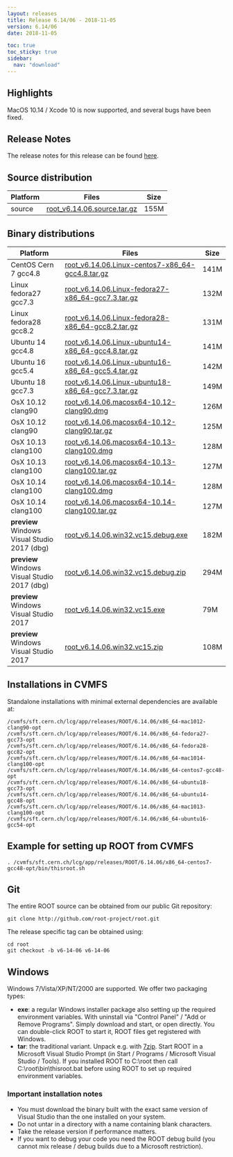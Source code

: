 ```yaml
---
layout: releases
title: Release 6.14/06 - 2018-11-05
version: 6.14/06
date: 2018-11-05

toc: true
toc_sticky: true
sidebar:
  nav: "download"
---
```


## Highlights

MacOS 10.14 / Xcode 10 is now supported, and several bugs have been fixed.

## Release Notes
The release notes for this release can be found [here](https://root.cern.ch/doc/v614/release-notes.html#release-6.1406).

## Source distribution

| Platform       | Files | Size |
|-----------|-------|-----|
| source | [root_v6.14.06.source.tar.gz](https://root.cern.ch/download/root_v6.14.06.source.tar.gz) | 155M |


## Binary distributions

| Platform       | Files | Size |
|-----------|-------|-----|
| CentOS Cern 7 gcc4.8 | [root_v6.14.06.Linux-centos7-x86_64-gcc4.8.tar.gz](https://root.cern.ch/download/root_v6.14.06.Linux-centos7-x86_64-gcc4.8.tar.gz) | 141M |
| Linux fedora27 gcc7.3 | [root_v6.14.06.Linux-fedora27-x86_64-gcc7.3.tar.gz](https://root.cern.ch/download/root_v6.14.06.Linux-fedora27-x86_64-gcc7.3.tar.gz) | 132M |
| Linux fedora28 gcc8.2 | [root_v6.14.06.Linux-fedora28-x86_64-gcc8.2.tar.gz](https://root.cern.ch/download/root_v6.14.06.Linux-fedora28-x86_64-gcc8.2.tar.gz) | 131M |
| Ubuntu 14 gcc4.8 | [root_v6.14.06.Linux-ubuntu14-x86_64-gcc4.8.tar.gz](https://root.cern.ch/download/root_v6.14.06.Linux-ubuntu14-x86_64-gcc4.8.tar.gz) | 141M |
| Ubuntu 16 gcc5.4 | [root_v6.14.06.Linux-ubuntu16-x86_64-gcc5.4.tar.gz](https://root.cern.ch/download/root_v6.14.06.Linux-ubuntu16-x86_64-gcc5.4.tar.gz) | 142M |
| Ubuntu 18 gcc7.3 | [root_v6.14.06.Linux-ubuntu18-x86_64-gcc7.3.tar.gz](https://root.cern.ch/download/root_v6.14.06.Linux-ubuntu18-x86_64-gcc7.3.tar.gz) | 149M |
| OsX 10.12 clang90 | [root_v6.14.06.macosx64-10.12-clang90.dmg](https://root.cern.ch/download/root_v6.14.06.macosx64-10.12-clang90.dmg) | 126M |
| OsX 10.12 clang90 | [root_v6.14.06.macosx64-10.12-clang90.tar.gz](https://root.cern.ch/download/root_v6.14.06.macosx64-10.12-clang90.tar.gz) | 125M |
| OsX 10.13 clang100 | [root_v6.14.06.macosx64-10.13-clang100.dmg](https://root.cern.ch/download/root_v6.14.06.macosx64-10.13-clang100.dmg) | 128M |
| OsX 10.13 clang100 | [root_v6.14.06.macosx64-10.13-clang100.tar.gz](https://root.cern.ch/download/root_v6.14.06.macosx64-10.13-clang100.tar.gz) | 127M |
| OsX 10.14 clang100 | [root_v6.14.06.macosx64-10.14-clang100.dmg](https://root.cern.ch/download/root_v6.14.06.macosx64-10.14-clang100.dmg) | 128M |
| OsX 10.14 clang100 | [root_v6.14.06.macosx64-10.14-clang100.tar.gz](https://root.cern.ch/download/root_v6.14.06.macosx64-10.14-clang100.tar.gz) | 127M |
| **preview** Windows Visual Studio 2017 (dbg) | [root_v6.14.06.win32.vc15.debug.exe](https://root.cern.ch/download/root_v6.14.06.win32.vc15.debug.exe) | 182M |
| **preview** Windows Visual Studio 2017 (dbg) | [root_v6.14.06.win32.vc15.debug.zip](https://root.cern.ch/download/root_v6.14.06.win32.vc15.debug.zip) | 294M |
| **preview** Windows Visual Studio 2017 | [root_v6.14.06.win32.vc15.exe](https://root.cern.ch/download/root_v6.14.06.win32.vc15.exe) |  79M |
| **preview** Windows Visual Studio 2017 | [root_v6.14.06.win32.vc15.zip](https://root.cern.ch/download/root_v6.14.06.win32.vc15.zip) | 108M |



## Installations in CVMFS
Standalone installations with minimal external dependencies are available at:
~~~
/cvmfs/sft.cern.ch/lcg/app/releases/ROOT/6.14.06/x86_64-mac1012-clang90-opt
/cvmfs/sft.cern.ch/lcg/app/releases/ROOT/6.14.06/x86_64-fedora27-gcc73-opt
/cvmfs/sft.cern.ch/lcg/app/releases/ROOT/6.14.06/x86_64-fedora28-gcc82-opt
/cvmfs/sft.cern.ch/lcg/app/releases/ROOT/6.14.06/x86_64-mac1014-clang100-opt
/cvmfs/sft.cern.ch/lcg/app/releases/ROOT/6.14.06/x86_64-centos7-gcc48-opt
/cvmfs/sft.cern.ch/lcg/app/releases/ROOT/6.14.06/x86_64-ubuntu18-gcc73-opt
/cvmfs/sft.cern.ch/lcg/app/releases/ROOT/6.14.06/x86_64-ubuntu14-gcc48-opt
/cvmfs/sft.cern.ch/lcg/app/releases/ROOT/6.14.06/x86_64-mac1013-clang100-opt
/cvmfs/sft.cern.ch/lcg/app/releases/ROOT/6.14.06/x86_64-ubuntu16-gcc54-opt
~~~


## Example for setting up ROOT from CVMFS
~~~
. /cvmfs/sft.cern.ch/lcg/app/releases/ROOT/6.14.06/x86_64-centos7-gcc48-opt/bin/thisroot.sh
~~~

## Git
The entire ROOT source can be obtained from our public Git repository:

~~~
git clone http://github.com/root-project/root.git
~~~
The release specific tag can be obtained using:
~~~
cd root
git checkout -b v6-14-06 v6-14-06
~~~


## Windows
Windows 7/Vista/XP/NT/2000 are supported. We offer two packaging types:

 * **exe**: a regular Windows installer package also setting up the required environment variables. With uninstall via "Control Panel" / "Add or Remove Programs". Simply download and start, or open directly. You can double-click ROOT to start it, ROOT files get registered with Windows.
 * **tar**: the traditional variant. Unpack e.g. with [7zip](http://www.7-zip.org). Start ROOT in a Microsoft Visual Studio Prompt (in Start / Programs / Microsoft Visual Studio / Tools). If you installed ROOT to C:\root then call C:\root\bin\thisroot.bat before using ROOT to set up required environment variables.

### Important installation notes
 * You must download the binary built with the exact same version of Visual Studio than the one installed on your system.
 * Do not untar in a directory with a name containing blank characters.
 * Take the release version if performance matters.
 * If you want to debug your code you need the ROOT debug build (you cannot mix release / debug builds due to a Microsoft restriction).


